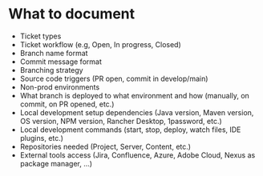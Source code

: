 # What to document
- Ticket types
- Ticket workflow (e.g, Open, In progress, Closed)
- Branch name format
- Commit message format
- Branching strategy
- Source code triggers (PR open, commit in develop/main)
- Non-prod environments
- What branch is deployed to what environment and how (manually, on commit, on PR opened, etc.)
- Local development setup dependencies (Java version, Maven version, OS version, NPM version, Rancher Desktop, 1password, etc.)
- Local development commands (start, stop, deploy, watch files, IDE plugins, etc.)
- Repositories needed (Project, Server, Content, etc.)
- External tools access (Jira, Confluence, Azure, Adobe Cloud, Nexus as package manager, ...)
